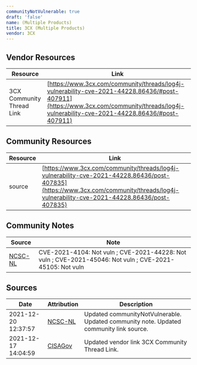 ```yaml
---
communityNotVulnerable: true
draft: 'false'
name: (Multiple Products)
title: 3CX (Multiple Products)
vendor: 3CX
---
```


## Vendor Resources
| Resource | Link |
| --- | --- |
| 3CX Community Thread Link | [https://www.3cx.com/community/threads/log4j-vulnerability-cve-2021-44228.86436/#post-407911](https://www.3cx.com/community/threads/log4j-vulnerability-cve-2021-44228.86436/#post-407911) |

## Community Resources
| Resource | Link |
| --- | --- |
| source | [https://www.3cx.com/community/threads/log4j-vulnerability-cve-2021-44228.86436/post-407835](https://www.3cx.com/community/threads/log4j-vulnerability-cve-2021-44228.86436/post-407835) |

## Community Notes
| Source | Note |
| --- | --- |
| [NCSC-NL](https://github.com/NCSC-NL/log4shell/blob/main/software/README.md) | CVE-2021-4104: Not vuln ; CVE-2021-44228: Not vuln ; CVE-2021-45046: Not vuln ; CVE-2021-45105: Not vuln </ul> |

## Sources
| Date | Attribution | Description |
| --- | --- | --- |
| 2021-12-20 12:37:57 | [NCSC-NL](https://github.com/NCSC-NL/log4shell/blob/main/software/README.md) | Updated communityNotVulnerable. Updated community note. Updated community link source.  |
| 2021-12-17 14:04:59 | [CISAGov](https://raw.githubusercontent.com/cisagov/log4j-affected-db/develop/README.md) | Updated vendor link 3CX Community Thread Link.  |
